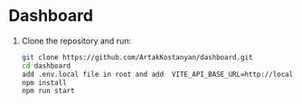 # Dashboard
1. Clone the repository and run:
   ```bash
   git clone https://github.com/ArtakKostanyan/dashboard.git
   cd dashboard
   add .env.local file in root and add  VITE_API_BASE_URL=http://localhost:5000 (or which port do you run server)
   npm install
   npm run start


